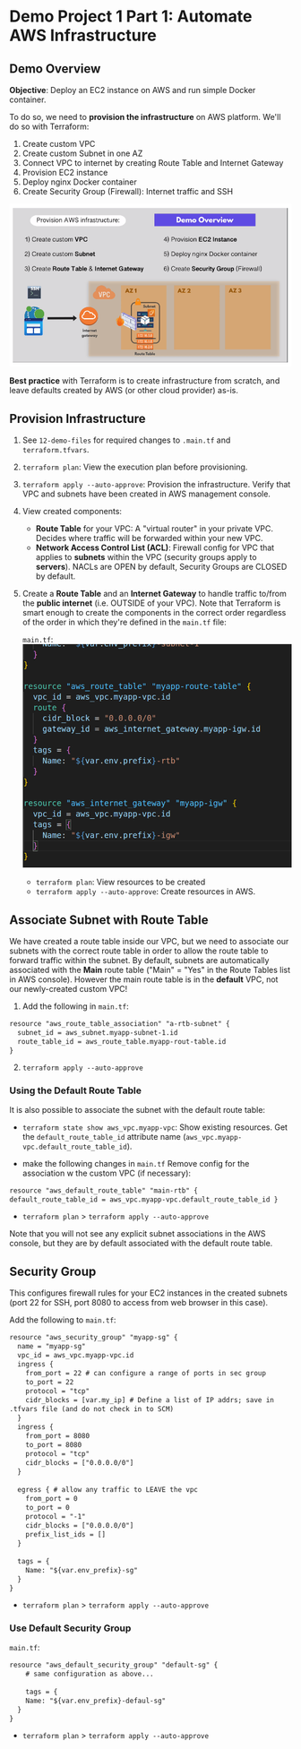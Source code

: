 # Demo Project 1 Part 1: Automate AWS Infrastructure

## Demo Overview

**Objective**: Deploy an EC2 instance on AWS and run simple Docker container.

To do so, we need to **provision the infrastructure** on AWS platform. We'll do
so with Terraform:

1. Create custom VPC
2. Create custom Subnet in one AZ
3. Connect VPC to internet by creating Route Table and Internet Gateway
4. Provision EC2 instance
5. Deploy nginx Docker container
6. Create Security Group (Firewall): Internet traffic and SSH

![provision infrastructure](./provision_infra.png)

**Best practice** with Terraform is to create infrastructure from scratch, and
leave defaults created by AWS (or other cloud provider) as-is.

## Provision Infrastructure

1. See `12-demo-files` for required changes to `.main.tf` and
   `terraform.tfvars`.

2. `terraform plan`: View the execution plan before provisioning.

3. `terraform apply --auto-approve`: Provision the infrastructure. Verify that
   VPC and subnets have been created in AWS management console.

4. View created components:
   - **Route Table** for your VPC: A "virtual router" in your private VPC.
     Decides where traffic will be forwarded within your new VPC.
   - **Network Access Control List (ACL)**: Firewall config for VPC that applies
     to **subnets** within the VPC (security groups apply to **servers**). NACLs
     are OPEN by default, Security Groups are CLOSED by default.
5. Create a **Route Table** and an **Internet Gateway** to handle traffic
   to/from the **public internet** (i.e. OUTSIDE of your VPC). Note that
   Terraform is smart enough to create the components in the correct order
   regardless of the order in which they're defined in the `main.tf` file:

   `main.tf`: ![create igw](./create-igw.png)

   - `terraform plan`: View resources to be created
   - `terraform apply --auto-approve`: Create resources in AWS.

## Associate Subnet with Route Table

We have created a route table inside our VPC, but we need to associate our
subnets with the correct route table in order to allow the route table to
forward traffic within the subnet. By default, subnets are automatically
associated with the **Main** route table ("Main" = "Yes" in the Route Tables
list in AWS console). However the main route table is in the **default** VPC,
not our newly-created custom VPC!

1. Add the following in `main.tf`:

```
resource "aws_route_table_association" "a-rtb-subnet" {
  subnet_id = aws_subnet.myapp-subnet-1.id
  route_table_id = aws_route_table.myapp-rout-table.id
}
```

2. `terraform apply --auto-approve`

### Using the Default Route Table

It is also possible to associate the subnet with the default route table:

- `terraform state show aws_vpc.myapp-vpc`: Show existing resources. Get the
  `default_route_table_id` attribute name
  (`aws_vpc.myapp-vpc.default_route_table_id`).

- make the following changes in `main.tf` Remove config for the association w
  the custom VPC (if necessary):

```
resource "aws_default_route_table" "main-rtb" {
default_route_table_id = aws_vpc.myapp-vpc.default_route_table_id }
```

- `terraform plan` > `terraform apply --auto-approve`

Note that you will not see any explicit subnet associations in the AWS console,
but they are by default associated with the default route table.

## Security Group

This configures firewall rules for your EC2 instances in the created subnets
(port 22 for SSH, port 8080 to access from web browser in this case).

Add the following to `main.tf`:

```
resource "aws_security_group" "myapp-sg" {
  name = "myapp-sg"
  vpc_id = aws_vpc.myapp-vpc.id
  ingress {
    from_port = 22 # can configure a range of ports in sec group
    to_port = 22
    protocol = "tcp"
    cidr_blocks = [var.my_ip] # Define a list of IP addrs; save in .tfvars file (and do not check in to SCM)
  }
  ingress {
    from_port = 8080
    to_port = 8080
    protocol = "tcp"
    cidr_blocks = ["0.0.0.0/0"]
  }

  egress { # allow any traffic to LEAVE the vpc
    from_port = 0
    to_port = 0
    protocol = "-1"
    cidr_blocks = ["0.0.0.0/0"]
    prefix_list_ids = []
  }

  tags = {
    Name: "${var.env_prefix}-sg"
  }
}
```

- `terraform plan` > `terraform apply --auto-approve`

### Use Default Security Group

`main.tf`:

```
resource "aws_default_security_group" "default-sg" {
    # same configuration as above...

    tags = {
    Name: "${var.env_prefix}-defaul-sg"
  }
}
```

- `terraform plan` > `terraform apply --auto-approve`
